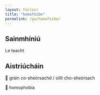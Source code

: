 ```yaml
---
layout: focloir
title: "homafóibe"
permalink: /ga/homafoibe/
---
```


## Sainmhíniú

Le teacht

## Aistriúcháin

&#x1f3f4;&#xe0067;&#xe0062;&#xe0073;&#xe0063;&#xe0074;&#xe007f; gràin co-sheòrsachd / oillt cho-sheòrsach

&#x1f3f4;&#xe0067;&#xe0062;&#xe0065;&#xe006e;&#xe0067;&#xe007f; homophobia
